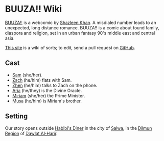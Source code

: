 # BUUZA!! Wiki
[BUUZA!!](https://tapas.io/series/BUUZA/info) is a webcomic by [Shazleen Khan](https://linktr.ee/neonlanterns.jpeg). A misdialed number leads to an unexpected, long distance romance. BUUZA!! is a comic about found family, diaspora and religion, set in an urban fantasy 90's middle east and central asia.

[This site](https://ifcoltransg.github.io/buuza-wiki/) is a wiki of sorts; to edit, send a pull request on [GitHub](https://github.com/IFcoltransG/buuza-wiki).
## Cast
- [Sam](Person/Sam.md) (she/her).
- [Zach](Person/Zach.md) (he/him) flats with Sam.
- [Zhen](Person/Zhen.md) (he/him) talks to Zach on the phone.
- [Aria](Person/Aria.md) (he/they) is the Divine Oracle.
- [Miriam](Person/Miriam.md) (she/her) the Prime Minister.
- [Musa](Person/Musa.md) (he/him) is Miriam's brother.

## Setting
Our story opens outside [Habibi's Diner](Location/Commercial/Habibis.md) in the city of [Salwa](Location/Salwa.md), in the [Dilmun Region](Location/Region/Dilmun.md) of [Dawlat Al-Harir](Location/Dawlat%20Al-Harir.md).
